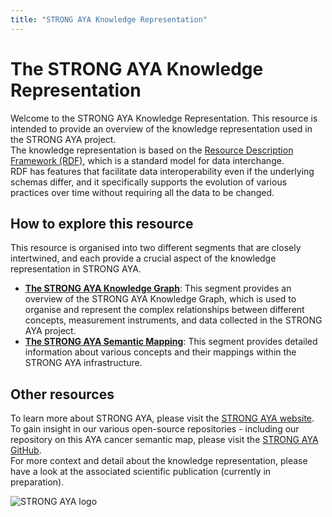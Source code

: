 ```yaml
---
title: "STRONG AYA Knowledge Representation"
---
```


# The STRONG AYA Knowledge Representation

Welcome to the STRONG AYA Knowledge Representation.
This resource is intended to provide an overview of the knowledge representation used in the STRONG AYA project.  
The knowledge representation is based on the [Resource Description Framework (RDF)](https://www.w3.org/RDF/),
which is a standard model for data interchange.  
RDF has features that facilitate data interoperability even if the underlying schemas differ,
and it specifically supports the evolution of various practices over time without requiring all the
data to be changed.

## How to explore this resource

This resource is organised into two different segments that are closely intertwined,
and each provide a crucial aspect of the knowledge representation in STRONG AYA.

- **[The STRONG AYA Knowledge Graph](/AYA-cancer-semantic-map/AYA-cancer-data-semantic-map/Knowledge-Graph/)**: This segment provides an
  overview of the STRONG AYA Knowledge Graph, which is used to organise and represent the complex relationships between
  different concepts, measurement instruments, and data collected in the STRONG AYA project.
- **[The STRONG AYA Semantic Mapping](/AYA-cancer-semantic-map/AYA-cancer-data-semantic-map/Semantic-Mapping/)**: This segment provides detailed information
  about various concepts and their mappings within the STRONG AYA infrastructure.

## Other resources

To learn more about STRONG AYA, please visit the [STRONG AYA website](https://strongaya.eu/).  
To gain insight in our various open-source repositories - including our repository on this AYA cancer semantic map,
please visit the [STRONG AYA GitHub](https://github.com/STRONGAYA).  
For more context and detail about the knowledge representation, please have a look at the associated scientific
publication (currently in preparation).

![STRONG AYA logo](/AYA-cancer-semantic-map/STRONG-AYA-web-logo.svg)